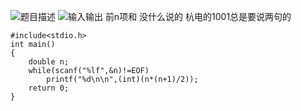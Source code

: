 ![题目描述](http://img.blog.csdn.net/20151219173910736)
![输入输出](http://img.blog.csdn.net/20151219173931967)
前n项和 没什么说的
杭电的1001总是要说两句的
```
#include<stdio.h>
int main()
{
	double n;
	while(scanf("%lf",&n)!=EOF)
		printf("%d\n\n",(int)(n*(n+1)/2));
	return 0;
}

```